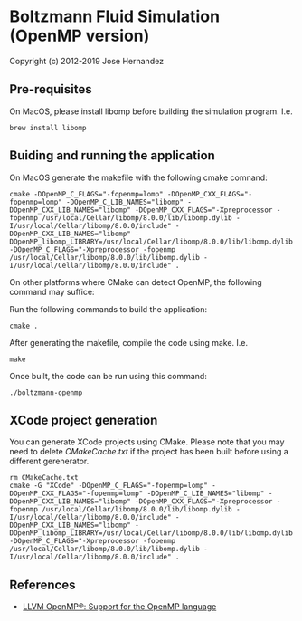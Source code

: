 # Boltzmann Fluid Simulation (OpenMP version)

Copyright (c) 2012-2019 Jose Hernandez

## Pre-requisites

On MacOS, please install libomp before building the simulation program. I.e.

```shell script
brew install libomp
```

## Buiding and running the application

On MacOS generate the makefile with the following cmake comnand:

```shell script
cmake -DOpenMP_C_FLAGS="-fopenmp=lomp" -DOpenMP_CXX_FLAGS="-fopenmp=lomp" -DOpenMP_C_LIB_NAMES="libomp" -DOpenMP_CXX_LIB_NAMES="libomp" -DOpenMP_CXX_FLAGS="-Xpreprocessor -fopenmp /usr/local/Cellar/libomp/8.0.0/lib/libomp.dylib -I/usr/local/Cellar/libomp/8.0.0/include" -DOpenMP_CXX_LIB_NAMES="libomp" -DOpenMP_libomp_LIBRARY=/usr/local/Cellar/libomp/8.0.0/lib/libomp.dylib -DOpenMP_C_FLAGS="-Xpreprocessor -fopenmp /usr/local/Cellar/libomp/8.0.0/lib/libomp.dylib -I/usr/local/Cellar/libomp/8.0.0/include" .
```

On other platforms where CMake can detect OpenMP, the following command may suffice:

Run the following commands to build the application:

```shell script
cmake .
```

After generating the makefile, compile the code using make. I.e.

```shell script
make
```

Once built, the code can be run using this command:

```shell script
./boltzmann-openmp
```

## XCode project generation

You can generate XCode projects using CMake. Please note that you may need to delete *CMakeCache.txt* if the project has been built before using a different gerenerator.

```shell script
rm CMakeCache.txt
cmake -G "XCode" -DOpenMP_C_FLAGS="-fopenmp=lomp" -DOpenMP_CXX_FLAGS="-fopenmp=lomp" -DOpenMP_C_LIB_NAMES="libomp" -DOpenMP_CXX_LIB_NAMES="libomp" -DOpenMP_CXX_FLAGS="-Xpreprocessor -fopenmp /usr/local/Cellar/libomp/8.0.0/lib/libomp.dylib -I/usr/local/Cellar/libomp/8.0.0/include" -DOpenMP_CXX_LIB_NAMES="libomp" -DOpenMP_libomp_LIBRARY=/usr/local/Cellar/libomp/8.0.0/lib/libomp.dylib -DOpenMP_C_FLAGS="-Xpreprocessor -fopenmp /usr/local/Cellar/libomp/8.0.0/lib/libomp.dylib -I/usr/local/Cellar/libomp/8.0.0/include" .
```

## References

- [LLVM OpenMP®: Support for the OpenMP language](https://openmp.llvm.org)
